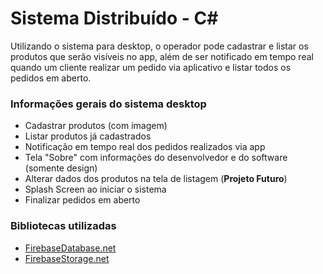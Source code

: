 ﻿# Sistema Distribuído - C#
Utilizando o sistema para desktop, o operador pode cadastrar e listar os produtos que serão visíveis no app, além de ser notificado em tempo real quando um cliente realizar um pedido via aplicativo e listar todos os pedidos em aberto.

### Informações gerais do sistema desktop
* Cadastrar produtos (com imagem)
* Listar produtos já cadastrados
* Notificação em tempo real dos pedidos realizados via app
* Tela "Sobre" com informações do desenvolvedor e do software (somente design)
* Alterar dados dos produtos na tela de listagem (**Projeto Futuro**)
* Splash Screen ao iniciar o sistema
* Finalizar pedidos em aberto

### Bibliotecas utilizadas
* [FirebaseDatabase.net](https://github.com/step-up-labs/firebase-database-dotnet)
* [FirebaseStorage.net](https://github.com/step-up-labs/firebase-storage-dotnet)